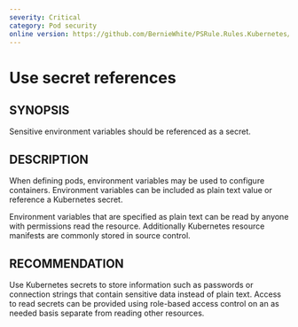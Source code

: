 ```yaml
---
severity: Critical
category: Pod security
online version: https://github.com/BernieWhite/PSRule.Rules.Kubernetes/blob/master/docs/rules/en-US/Kubernetes.Pod.Secrets.md
---
```


# Use secret references

## SYNOPSIS

Sensitive environment variables should be referenced as a secret.

## DESCRIPTION

When defining pods, environment variables may be used to configure containers.
Environment variables can be included as plain text value or reference a Kubernetes secret.

Environment variables that are specified as plain text can be read by anyone with permissions read the resource.
Additionally Kubernetes resource manifests are commonly stored in source control.

## RECOMMENDATION

Use Kubernetes secrets to store information such as passwords or connection strings that contain sensitive data instead of plain text.
Access to read secrets can be provided using role-based access control on an as needed basis separate from reading other resources.
